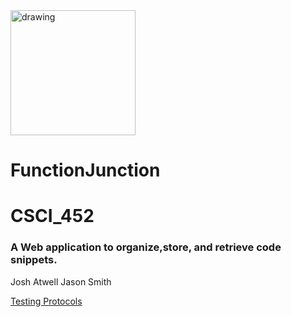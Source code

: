 <img src="public/img/fj.ico" alt="drawing" width="200"/>


# FunctionJunction
# CSCI_452

### A Web application to organize,store, and retrieve code snippets.

Josh Atwell
Jason Smith

<a target="_blank" href="https://docs.google.com/document/d/1Vd3x5xG7jgRfpA0DAlzgJA-ebW45hWaqfYVIdBm2gY8/edit?usp=sharing" >Testing Protocols</a>
